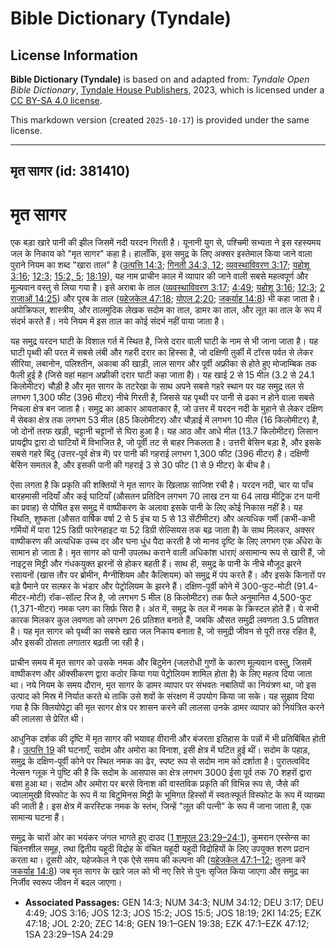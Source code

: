 # Bible Dictionary (Tyndale)

## License Information

**Bible Dictionary (Tyndale)** is based on and adapted from: _Tyndale Open Bible Dictionary_, [Tyndale House Publishers](https://tyndaleopenresources.com/), 2023, which is licensed under a [CC BY-SA 4.0 license](https://creativecommons.org/licenses/by-sa/4.0/legalcode.en).

This markdown version (created `2025-10-17`) is provided under the same license.



--------------------------------

## मृत सागर (id: 381410)

मृत सागर
========

एक बड़ा खारे पानी की झील जिसमें नदी यरदन गिरती है। यूनानी युग से, पश्चिमी सभ्यता ने इस रहस्यमय जल के निकाय को "मृत सागर" कहा है। हालाँकि, इस समुद्र के लिए अक्सर इस्तेमाल किया जाने वाला पुराने नियम का शब्द "खारा ताल" है ([उत्पत्ति 14:3](https://ref.ly/Gen14:3); [गिनती 34:3, 12](https://ref.ly/Num34:3,Num34:12); [व्यवस्थाविवरण 3:17](https://ref.ly/Deut3:17); [यहोशू 3:16](https://ref.ly/Josh3:16); [12:3](https://ref.ly/Josh12:3); [15:2, 5](https://ref.ly/Josh15:2,Josh15:5); [18:19](https://ref.ly/Josh18:19)), यह नाम प्राचीन काल में व्यापार की जाने वाली सबसे महत्वपूर्ण और मूल्यवान वस्तु से लिया गया है। इसे अराबा के ताल ([व्यवस्थाविवरण 3:17](https://ref.ly/Deut3:17); [4:49](https://ref.ly/Deut4:49); [यहोशू 3:16](https://ref.ly/Josh3:16); [12:3](https://ref.ly/Josh12:3); [2 राजाओं 14:25](https://ref.ly/2Kgs14:25)) और पूरब के ताल ([यहेजकेल 47:18](https://ref.ly/Ezek47:18); [योएल 2:20](https://ref.ly/Joel2:20); [जकर्याह 14:8](https://ref.ly/Zech14:8)) भी कहा जाता है। अपोक्रिफल, शास्त्रीय, और तालमुदिक लेखक सदोम का ताल, डामर का ताल, और लूत का ताल के रूप में संदर्भ करते हैं। नये नियम में इस ताल का कोई संदर्भ नहीं पाया जाता है।

यह समुद्र यरदन घाटी के विशाल गर्त में स्थित है, जिसे दरार वाली घाटी के नाम से भी जाना जाता है। यह घाटी पृथ्वी की परत में सबसे लंबी और गहरी दरार का हिस्सा है, जो दक्षिणी तुर्की में टॉरस पर्वत से लेकर सीरिया, लबानोन, पलिश्तीन, अकाबा की खाड़ी, लाल सागर और पूर्वी अफ्रीका से होते हुए मोजाम्बिक तक फैली हुई है (जिसे वहां महान अफ्रीकी दरार घाटी कहा जाता है)। यह खाई 2 से 15 मील (3\.2 से 24\.1 किलोमीटर) चौड़ी है और मृत सागर के तटरेखा के साथ अपने सबसे गहरे स्थान पर यह समुद्र तल से लगभग 1,300 फीट (396 मीटर) नीचे गिरती है, जिससे यह पृथ्वी पर पानी से ढका न होने वाला सबसे निचला क्षेत्र बन जाता है। समुद्र का आकार आयताकार है, जो उत्तर में यरदन नदी के मुहाने से लेकर दक्षिण में सेबका क्षेत्र तक लगभग 53 मील (85 किलोमीटर) और चौड़ाई में लगभग 10 मील (16 किलोमीटर) है, जो दोनों तरफ खड़ी, चट्टानी चट्टानों से घिरा हुआ है। यह आठ और आधे मील (13\.7 किलोमीटर) लिसान प्रायद्वीप द्वारा दो घाटियों में विभाजित है, जो पूर्वी तट से बाहर निकलता है। उत्तरी बेसिन बड़ा है, और इसके सबसे गहरे बिंदु (उत्तर\-पूर्व क्षेत्र में) पर पानी की गहराई लगभग 1,300 फीट (396 मीटर) है। दक्षिणी बेसिन समतल है, और इसकी पानी की गहराई 3 से 30 फीट (1 से 9 मीटर) के बीच है।

ऐसा लगता है कि प्रकृति की शक्तियों ने मृत सागर के खिलाफ़ साजिश रची है। यरदन नदी, चार या पाँच बारहमासी नदियाँ और कई घाटियाँ (औसतन प्रतिदिन लगभग 70 लाख टन या 64 लाख मीट्रिक टन पानी का प्रवाह) से पोषित इस समुद्र में वाष्पीकरण के अलावा इसके पानी के लिए कोई निकास नहीं है। यह स्थिति, शुष्कता (औसत वार्षिक वर्षा 2 से 5 इंच या 5 से 13 सेंटीमीटर) और अत्यधिक गर्मी (कभी\-कभी गर्मियों में पारा 125 डिग्री फारेनहाइट या 52 डिग्री सेल्सियस तक बढ़ जाता है) के साथ मिलकर, अक्सर वाष्पीकरण की अत्यधिक उच्च दर और घना धुंध पैदा करती है जो मानव दृष्टि के लिए लगभग एक अँधेरा के सामान हो जाता है। मृत सागर को पानी उपलब्ध कराने वाली अधिकांश धाराएं असामान्य रूप से खारी हैं, जो नाइट्रस मिट्टी और गंधकयुक्त झरनों से होकर बहती हैं। साथ ही, समुद्र के पानी के नीचे मौजूद झरने रसायनों (खास तौर पर ब्रोमीन, मैग्नीशियम और कैल्शियम) को समुद्र में पंप करते हैं। और इसके किनारों पर बड़े पैमाने पर सल्फर के भंडार और पेट्रोलियम के झरने हैं। दक्षिण\-पूर्वी कोने में 300\-फुट\-मोटी (91\.4\-मीटर\-मोटी) रॉक\-सॉल्ट रिज है, जो लगभग 5 मील (8 किलोमीटर) तक फैले अनुमानित 4,500\-फुट (1,371\-मीटर) नमक प्लग का सिर्फ़ सिरा है। अंत में, समुद्र के तल में नमक के क्रिस्टल होते हैं। ये सभी कारक मिलकर कुल लवणता को लगभग 26 प्रतिशत बनाते हैं, जबकि औसत समुद्री लवणता 3\.5 प्रतिशत है। यह मृत सागर को पृथ्वी का सबसे खारा जल निकाय बनाता है, जो समुद्री जीवन से पूरी तरह रहित है, और इसकी ठोसता लगातार बढ़ती जा रही है। 

प्राचीन समय में मृत सागर को उसके नमक और बिटुमेन (जलरोधी गुणों के कारण मूल्यवान वस्तु, जिसमें वाष्पीकरण और ऑक्सीकरण द्वारा कठोर किया गया पेट्रोलियम शामिल होता है) के लिए महत्व दिया जाता था। नये नियम के समय दौरान, मृत सागर के डामर व्यापार पर संभवतः नबातियों का नियंत्रण था, जो इस उत्पाद को मिस्र में निर्यात करते थे ताकि उसे शवों के संरक्षण में उपयोग किया जा सके। यह सुझाव दिया गया है कि क्लियोपेट्रा की मृत सागर क्षेत्र पर शासन करने की लालसा उनके डामर व्यापार को नियंत्रित करने की लालसा से प्रेरित थी।

आधुनिक दर्शक की दृष्टि में मृत सागर की भयावह वीरानी और बंजरता इतिहास के पन्नों में भी प्रतिबिंबित होती है। [उत्पत्ति 19](https://ref.ly/Gen19:1-Gen19:38) की घटनाएँ, सदोम और अमोरा का विनाश, इसी क्षेत्र में घटित हुई थीं। सदोम के पहाड़, समुद्र के दक्षिण\-पूर्वी कोने पर स्थित नमक का ढेर, स्पष्ट रूप से सदोम नाम को दर्शाता है। पुरातत्वविद नेल्सन ग्लूक ने पुष्टि की है कि सदोम के आसपास का क्षेत्र लगभग 3000 ईसा पूर्व तक 70 शहरों द्वारा बसा हुआ था। सदोम और अमोरा पर बरसे विनाश की वास्तविक प्रकृति की विभिन्न रूप से, जैसे की ज्वालामुखी विस्फोट के रूप में या बिटुमिनस मिट्टी के भूमिगत हिस्सों में स्वतःस्फूर्त विस्फोट के रूप में व्याख्या की जाती है। इस क्षेत्र में करस्टिक नमक के स्तंभ, जिन्हें "लूत की पत्नी" के रूप में जाना जाता है, एक सामान्य घटना हैं।

समुद्र के चारों ओर का भयंकर जंगल भागते हुए दाउद ([1 शमूएल 23:29–24:1](https://ref.ly/1Sam23:29-1Sam24:29)), कुमरान एस्सेन्स का चिंतनशील समूह, तथा द्वितीय यहूदी विद्रोह के वंचित यहूदी यहूदी विद्रोहियों के लिए उपयुक्त शरण प्रदान करता था। दूसरी ओर, यहेजकेल ने एक ऐसे समय की कल्पना की ([यहेजकेल 47:1–12](https://ref.ly/Ezek47:1-Ezek47:12); तुलना करें [जकर्याह 14:8](https://ref.ly/Zech14:8)) जब मृत सागर के खारे जल को भी नए सिरे से पुनः सृजित किया जाएगा और समुद्र का निर्जीव स्वरूप जीवन में बदल जाएगा।

* **Associated Passages:** GEN 14:3; NUM 34:3; NUM 34:12; DEU 3:17; DEU 4:49; JOS 3:16; JOS 12:3; JOS 15:2; JOS 15:5; JOS 18:19; 2KI 14:25; EZK 47:18; JOL 2:20; ZEC 14:8; GEN 19:1–GEN 19:38; EZK 47:1–EZK 47:12; 1SA 23:29–1SA 24:29

